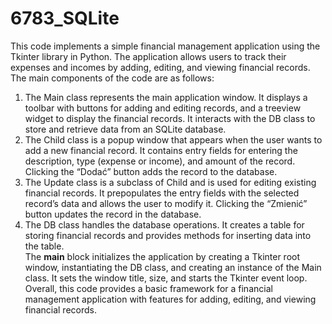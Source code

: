 # 6783_SQLite
<p class="has-line-data" data-line-start="1" data-line-end="3">This code implements a simple financial management application using the Tkinter library in Python. The application allows users to track their expenses and incomes by adding, editing, and viewing financial records.<br>
The main components of the code are as follows:</p>
<ol>
<li class="has-line-data" data-line-start="3" data-line-end="4">The Main class represents the main application window. It displays a toolbar with buttons for adding and editing records, and a treeview widget to display the financial records. It interacts with the DB class to store and retrieve data from an SQLite database.</li>
<li class="has-line-data" data-line-start="4" data-line-end="5">The Child class is a popup window that appears when the user wants to add a new financial record. It contains entry fields for entering the description, type (expense or income), and amount of the record. Clicking the “Dodać” button adds the record to the database.</li>
<li class="has-line-data" data-line-start="5" data-line-end="6">The Update class is a subclass of Child and is used for editing existing financial records. It prepopulates the entry fields with the selected record’s data and allows the user to modify it. Clicking the “Zmienić” button updates the record in the database.</li>
<li class="has-line-data" data-line-start="6" data-line-end="10">The DB class handles the database operations. It creates a table for storing financial records and provides methods for inserting data into the table.<br>
The <strong>main</strong> block initializes the application by creating a Tkinter root window, instantiating the DB class, and creating an instance of the Main class. It sets the window title, size, and starts the Tkinter event loop.<br>
Overall, this code provides a basic framework for a financial management application with features for adding, editing, and viewing financial records.</li>
</ol>
